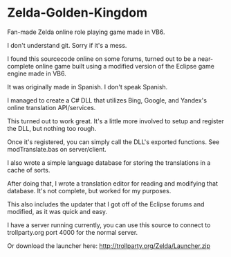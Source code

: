 # Zelda-Golden-Kingdom
Fan-made Zelda online role playing game made in VB6.

I don't understand git. Sorry if it's a mess.

I found this sourcecode online on some forums, turned out to be a near-complete
online game built using a modified version of the Eclipse game engine made in VB6.

It was originally made in Spanish. I don't speak Spanish.

I managed to create a C# DLL that utilizes Bing, Google, and Yandex's online translation API/services.

This turned out to work great. It's a little more involved to setup and register the DLL, but nothing too rough.

Once it's registered, you can simply call the DLL's exported functions. See modTranslate.bas on server/client.

I also wrote a simple language database for storing the translations in a cache of sorts.

After doing that, I wrote a translation editor for reading and modifying that database.
It's not complete, but worked for my purposes.

This also includes the updater that I got off of the Eclipse forums and modified, as it was quick and easy.

I have a server running currently, you can use this source to connect to trollparty.org port 4000 for the normal server.

Or download the launcher here: http://trollparty.org/Zelda/Launcher.zip
